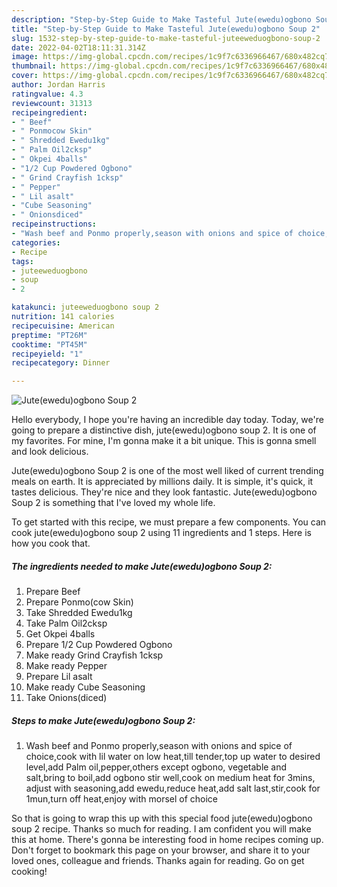 ```yaml
---
description: "Step-by-Step Guide to Make Tasteful Jute(ewedu)ogbono Soup 2"
title: "Step-by-Step Guide to Make Tasteful Jute(ewedu)ogbono Soup 2"
slug: 1532-step-by-step-guide-to-make-tasteful-juteeweduogbono-soup-2
date: 2022-04-02T18:11:31.314Z
image: https://img-global.cpcdn.com/recipes/1c9f7c6336966467/680x482cq70/juteeweduogbono-soup-2-recipe-main-photo.jpg
thumbnail: https://img-global.cpcdn.com/recipes/1c9f7c6336966467/680x482cq70/juteeweduogbono-soup-2-recipe-main-photo.jpg
cover: https://img-global.cpcdn.com/recipes/1c9f7c6336966467/680x482cq70/juteeweduogbono-soup-2-recipe-main-photo.jpg
author: Jordan Harris
ratingvalue: 4.3
reviewcount: 31313
recipeingredient:
- " Beef"
- " Ponmocow Skin"
- " Shredded Ewedu1kg"
- " Palm Oil2cksp"
- " Okpei 4balls"
- "1/2 Cup Powdered Ogbono"
- " Grind Crayfish 1cksp"
- " Pepper"
- " Lil asalt"
- "Cube Seasoning"
- " Onionsdiced"
recipeinstructions:
- "Wash beef and Ponmo properly,season with onions and spice of choice,cook with lil water on low heat,till tender,top up water to desired level,add Palm oil,pepper,others except ogbono, vegetable and salt,bring to boil,add ogbono stir well,cook on medium heat for 3mins, adjust with seasoning,add ewedu,reduce heat,add salt last,stir,cook for 1mun,turn off heat,enjoy with morsel of choice"
categories:
- Recipe
tags:
- juteeweduogbono
- soup
- 2

katakunci: juteeweduogbono soup 2 
nutrition: 141 calories
recipecuisine: American
preptime: "PT26M"
cooktime: "PT45M"
recipeyield: "1"
recipecategory: Dinner

---
```



![Jute(ewedu)ogbono Soup 2](https://img-global.cpcdn.com/recipes/1c9f7c6336966467/680x482cq70/juteeweduogbono-soup-2-recipe-main-photo.jpg)

Hello everybody, I hope you're having an incredible day today. Today, we're going to prepare a distinctive dish, jute(ewedu)ogbono soup 2. It is one of my favorites. For mine, I'm gonna make it a bit unique. This is gonna smell and look delicious.



Jute(ewedu)ogbono Soup 2 is one of the most well liked of current trending meals on earth. It is appreciated by millions daily. It is simple, it's quick, it tastes delicious. They're nice and they look fantastic. Jute(ewedu)ogbono Soup 2 is something that I've loved my whole life.


To get started with this recipe, we must prepare a few components. You can cook jute(ewedu)ogbono soup 2 using 11 ingredients and 1 steps. Here is how you cook that.

<!--inarticleads1-->

##### The ingredients needed to make Jute(ewedu)ogbono Soup 2:

1. Prepare  Beef
1. Prepare  Ponmo(cow Skin)
1. Take  Shredded Ewedu1kg
1. Take  Palm Oil2cksp
1. Get  Okpei 4balls
1. Prepare 1/2 Cup Powdered Ogbono
1. Make ready  Grind Crayfish 1cksp
1. Make ready  Pepper
1. Prepare  Lil asalt
1. Make ready Cube Seasoning
1. Take  Onions(diced)




<!--inarticleads2-->

##### Steps to make Jute(ewedu)ogbono Soup 2:

1. Wash beef and Ponmo properly,season with onions and spice of choice,cook with lil water on low heat,till tender,top up water to desired level,add Palm oil,pepper,others except ogbono, vegetable and salt,bring to boil,add ogbono stir well,cook on medium heat for 3mins, adjust with seasoning,add ewedu,reduce heat,add salt last,stir,cook for 1mun,turn off heat,enjoy with morsel of choice




So that is going to wrap this up with this special food jute(ewedu)ogbono soup 2 recipe. Thanks so much for reading. I am confident you will make this at home. There's gonna be interesting food in home recipes coming up. Don't forget to bookmark this page on your browser, and share it to your loved ones, colleague and friends. Thanks again for reading. Go on get cooking!
